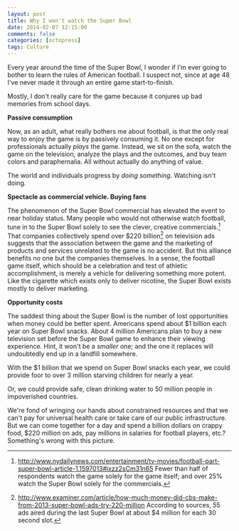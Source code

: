 ```yaml
---
layout: post
title: Why I won't watch the Super Bowl
date: 2014-02-07 12:15:00
comments: false
categories: [octopress]
tags: Culture
---
```


Every year around the time of the Super Bowl, I wonder if I'm ever going to bother to learn the rules of American football.  I suspect not, since at age 48 I've never made it through an entire game start-to-finish.

Mostly, I don't really care for the game because it conjures up bad memories from school days.  

**Passive consumption**

Now, as an adult, what really bothers me about football, is that the only real way to enjoy the game is by passively consuming it.  No one except for professionals actually _plays_ the game.  Instead, we sit on the sofa, watch the game on the television, analyze the plays and the outcomes, and buy team colors and paraphernalia.  All without actually do anything of value.

The world and individuals progress by _doing something_.  Watching isn't doing.

**Spectacle as commercial vehicle.  Buying fans**

The phenomenon of the Super Bowl commercial has elevated the event to near holiday status.  Many people who would not otherwise watch football, tune in to the Super Bowl solely to see the clever, creative commercials.[^1]  That companies collectively spend over $220 billion[^2] on television ads suggests that the association between the game and the marketing of products and services unrelated to the game is no accident.  But this alliance benefits no one but the companies themselves.  In a sense, the football game itself, which should be a celebration and test of athletic accomplishment, is merely a vehicle for delivering something more potent.  Like the cigarette which exists only to deliver nicotine, the Super Bowl exists mostly to deliver marketing.

**Opportunity costs**

The saddest thing about the Super Bowl is the number of lost opportunities when money could be better spent.  Americans spend about $1 billion each year on Super Bowl snacks.  About 4 million Americans plan to buy a new television set before the Super Bowl game to enhance their viewing experience.  Hint, it won't be a _smaller_ one; and the one it replaces will undoubtedly end up in a landfill somewhere. 

With the $1 billion that we spend on Super Bowl snacks each year, we could provide foor to over 3 million starving children for nearly a year.

Or, we could provide safe, clean drinking water to 50 million people in impoverished countries.

We're fond of wringing our hands about constrained resources and that we can't pay for universal health care or take care of our public infrastructure.  But we can come together for a day and spend a billion dollars on crappy food, $220 million on ads, pay millions in salaries for football players, etc.?  Something's wrong with this picture.

[^1]: http://www.nydailynews.com/entertainment/tv-movies/football-part-super-bowl-article-1.1597013#ixzz2sCm31n65  Fewer than half of respondents watch the game solely for the game itself; and over 25% watch the Super Bowl solely for the commercials.
[^2]: http://www.examiner.com/article/how-much-money-did-cbs-make-from-2013-super-bowl-ads-try-220-million According to sources, 55 ads aired during the last Super Bowl at about $4 million for each 30 second slot.